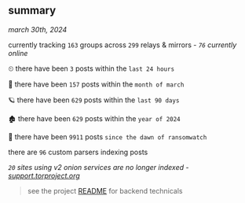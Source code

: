 
## summary
_march 30th, 2024_

currently tracking `163` groups across `299` relays & mirrors - _`76` currently online_

⏲ there have been `3` posts within the `last 24 hours`

🦈 there have been `157` posts within the `month of march`

🪐 there have been `629` posts within the `last 90 days`

🏚 there have been `629` posts within the `year of 2024`

🦕 there have been `9911` posts `since the dawn of ransomwatch`

there are `96` custom parsers indexing posts

_`20` sites using v2 onion services are no longer indexed - [support.torproject.org](https://support.torproject.org/onionservices/v2-deprecation/)_

> see the project [README](https://github.com/joshhighet/ransomwatch#ransomwatch--) for backend technicals
